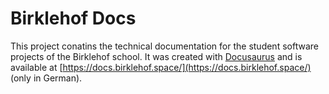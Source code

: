 # Birklehof Docs

This project conatins the technical documentation for the student software projects of the Birklehof school. It was created with [Docusaurus](https://docusaurus.io/) and is available at [https://docs.birklehof.space/](https://docs.birklehof.space/) (only in German).
